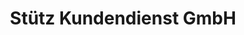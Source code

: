 ---
title: "Stütz Kundendienst GmbH"
url: /abtsgmuend/stuetz-kundendienst-gmbh/
shop: Elektrisch
---